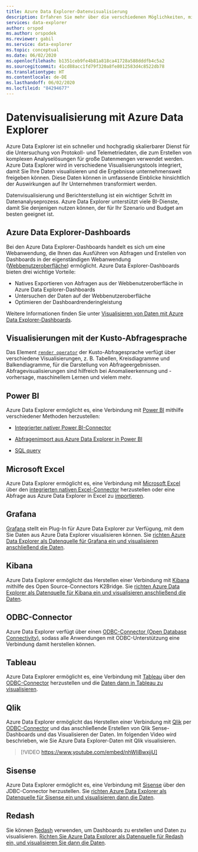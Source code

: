 ```yaml
---
title: Azure Data Explorer-Datenvisualisierung
description: Erfahren Sie mehr über die verschiedenen Möglichkeiten, mit denen Sie Ihre Azure Data Explorer-Daten visualisieren können
services: data-explorer
author: orspod
ms.author: orspodek
ms.reviewer: gabil
ms.service: data-explorer
ms.topic: conceptual
ms.date: 06/02/2020
ms.openlocfilehash: b1351ceb9fe4b81a818ca41728a588dddfb4c5a2
ms.sourcegitcommit: 41cd88acc1fd79f320a8fe8012583d4c8522db78
ms.translationtype: HT
ms.contentlocale: de-DE
ms.lasthandoff: 06/02/2020
ms.locfileid: "84294677"
---
```

# <a name="data-visualization-with-azure-data-explorer"></a>Datenvisualisierung mit Azure Data Explorer 

Azure Data Explorer ist ein schneller und hochgradig skalierbarer Dienst für die Untersuchung von Protokoll- und Telemetriedaten, die zum Erstellen von komplexen Analyselösungen für große Datenmengen verwendet werden. Azure Data Explorer wird in verschiedene Visualisierungstools integriert, damit Sie Ihre Daten visualisieren und die Ergebnisse unternehmensweit freigeben können. Diese Daten können in umfassende Einblicke hinsichtlich der Auswirkungen auf Ihr Unternehmen transformiert werden.

Datenvisualisierung und Berichterstellung ist ein wichtiger Schritt im Datenanalyseprozess. Azure Data Explorer unterstützt viele BI-Dienste, damit Sie denjenigen nutzen können, der für Ihr Szenario und Budget am besten geeignet ist.

## <a name="azure-data-explorer-dashboards"></a>Azure Data Explorer-Dashboards

Bei den Azure Data Explorer-Dashboards handelt es sich um eine Webanwendung, die Ihnen das Ausführen von Abfragen und Erstellen von Dashboards in der eigenständigen Webanwendung ([Webbenutzeroberfläche](web-query-data.md)) ermöglicht. Azure Data Explorer-Dashboards bieten drei wichtige Vorteile:

* Natives Exportieren von Abfragen aus der Webbenutzeroberfläche in Azure Data Explorer-Dashboards 
* Untersuchen der Daten auf der Webbenutzeroberfläche
* Optimieren der Dashboardrenderingleistung

Weitere Informationen finden Sie unter [Visualisieren von Daten mit Azure Data Explorer-Dashboards](azure-data-explorer-dashboards.md).

## <a name="kusto-query-language-visualizations"></a>Visualisierungen mit der Kusto-Abfragesprache

Das Element [`render operator`](kusto/query/renderoperator.md) der Kusto-Abfragesprache verfügt über verschiedene Visualisierungen, z. B. Tabellen, Kreisdiagramme und Balkendiagramme, für die Darstellung von Abfrageergebnissen. Abfragevisualisierungen sind hilfreich bei Anomalieerkennung und -vorhersage, maschinellem Lernen und vielem mehr.

## <a name="power-bi"></a>Power BI

Azure Data Explorer ermöglicht es, eine Verbindung mit [Power BI](https://powerbi.microsoft.com) mithilfe verschiedener Methoden herzustellen: 

  * [Integrierter nativer Power BI-Connector](power-bi-connector.md)

  * [Abfragenimport aus Azure Data Explorer in Power BI](power-bi-imported-query.md)
 
  * [SQL query](power-bi-sql-query.md)

## <a name="microsoft-excel"></a>Microsoft Excel

Azure Data Explorer ermöglicht es, eine Verbindung mit [Microsoft Excel](https://products.office.com/excel) über den [integrierten nativen Excel-Connector](excel-connector.md) herzustellen oder eine Abfrage aus Azure Data Explorer in Excel zu [importieren](excel-blank-query.md).

## <a name="grafana"></a>Grafana

[Grafana](https://grafana.com) stellt ein Plug-In für Azure Data Explorer zur Verfügung, mit dem Sie Daten aus Azure Data Explorer visualisieren können. Sie [richten Azure Data Explorer als Datenquelle für Grafana ein und visualisieren anschließend die Daten](grafana.md). 

## <a name="kibana"></a>Kibana

Azure Data Explorer ermöglicht das Herstellen einer Verbindung mit [Kibana](https://www.elastic.co/guide/en/kibana/6.8/discover.html) mithilfe des Open Source-Connectors K2Bridge. Sie [richten Azure Data Explorer als Datenquelle für Kibana ein und visualisieren anschließend die Daten](k2bridge.md).

## <a name="odbc-connector"></a>ODBC-Connector

Azure Data Explorer verfügt über einen [ODBC-Connector (Open Database Connectivity)](connect-odbc.md), sodass alle Anwendungen mit ODBC-Unterstützung eine Verbindung damit herstellen können.

## <a name="tableau"></a>Tableau

Azure Data Explorer ermöglicht es, eine Verbindung mit [Tableau](https://www.tableau.com) über den [ODBC-Connector](connect-odbc.md) herzustellen und die [Daten dann in Tableau zu visualisieren](tableau.md).

## <a name="qlik"></a>Qlik

Azure Data Explorer ermöglicht das Herstellen einer Verbindung mit [Qlik](https://www.qlik.com) per [ODBC-Connector](connect-odbc.md) und das anschließende Erstellen von Qlik Sense-Dashboards und das Visualisieren der Daten. Im folgenden Video wird beschrieben, wie Sie Azure Data Explorer-Daten mit Qlik visualisieren. 

> [!VIDEO https://www.youtube.com/embed/nhWIiBwxjjU]  

## <a name="sisense"></a>Sisense

Azure Data Explorer ermöglicht es, eine Verbindung mit [Sisense](https://www.sisense.com) über den JDBC-Connector herzustellen. Sie [richten Azure Data Explorer als Datenquelle für Sisense ein und visualisieren dann die Daten](sisense.md).

## <a name="redash"></a>Redash

Sie können [Redash](https://redash.io/) verwenden, um Dashboards zu erstellen und Daten zu visualisieren. [Richten Sie Azure Data Explorer als Datenquelle für Redash ein, und visualisieren Sie dann die Daten](redash.md).
